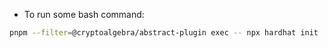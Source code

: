 - To run some bash command:
```bash
pnpm --filter=@cryptoalgebra/abstract-plugin exec -- npx hardhat init
```